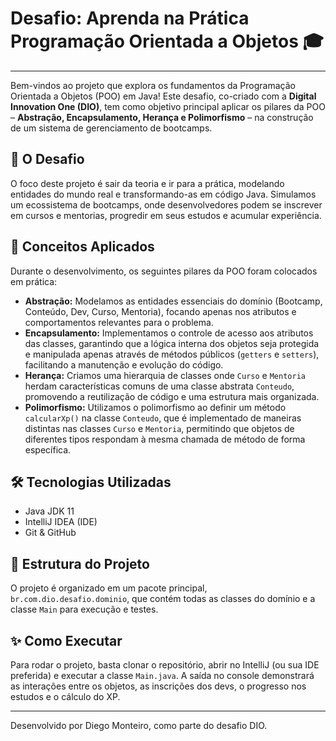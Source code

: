 # Desafio: Aprenda na Prática Programação Orientada a Objetos 🎓

---

Bem-vindos ao projeto que explora os fundamentos da Programação Orientada a Objetos (POO) em Java! Este desafio, co-criado com a **Digital Innovation One (DIO)**, tem como objetivo principal aplicar os pilares da POO – **Abstração, Encapsulamento, Herança e Polimorfismo** – na construção de um sistema de gerenciamento de bootcamps.

## 🌟 O Desafio

O foco deste projeto é sair da teoria e ir para a prática, modelando entidades do mundo real e transformando-as em código Java. Simulamos um ecossistema de bootcamps, onde desenvolvedores podem se inscrever em cursos e mentorias, progredir em seus estudos e acumular experiência.

## 🎯 Conceitos Aplicados

Durante o desenvolvimento, os seguintes pilares da POO foram colocados em prática:

* **Abstração:** Modelamos as entidades essenciais do domínio (Bootcamp, Conteúdo, Dev, Curso, Mentoria), focando apenas nos atributos e comportamentos relevantes para o problema.
* **Encapsulamento:** Implementamos o controle de acesso aos atributos das classes, garantindo que a lógica interna dos objetos seja protegida e manipulada apenas através de métodos públicos (`getters` e `setters`), facilitando a manutenção e evolução do código.
* **Herança:** Criamos uma hierarquia de classes onde `Curso` e `Mentoria` herdam características comuns de uma classe abstrata `Conteudo`, promovendo a reutilização de código e uma estrutura mais organizada.
* **Polimorfismo:** Utilizamos o polimorfismo ao definir um método `calcularXp()` na classe `Conteudo`, que é implementado de maneiras distintas nas classes `Curso` e `Mentoria`, permitindo que objetos de diferentes tipos respondam à mesma chamada de método de forma específica.

## 🛠️ Tecnologias Utilizadas

* Java JDK 11
* IntelliJ IDEA (IDE)
* Git & GitHub

## 📂 Estrutura do Projeto

O projeto é organizado em um pacote principal, `br.com.dio.desafio.dominio`, que contém todas as classes do domínio e a classe `Main` para execução e testes.

## ✨ Como Executar

Para rodar o projeto, basta clonar o repositório, abrir no IntelliJ (ou sua IDE preferida) e executar a classe `Main.java`. A saída no console demonstrará as interações entre os objetos, as inscrições dos devs, o progresso nos estudos e o cálculo do XP.

---


Desenvolvido por Diego Monteiro, como parte do desafio DIO.